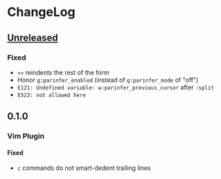 # ChangeLog
## [Unreleased]
### Fixed
- `>>` reindents the rest of the form
- Honor `g:parinfer_enabled` (instead of `g:parinfer_mode` of "off")
- `E121: Undefined variable: w:parinfer_previous_cursor` after `:split`
- `E523: not allowed here`

## 0.1.0
### Vim Plugin
#### Fixed
- `c` commands do not smart-dedent trailing lines

[Unreleased]: https://github.com/eraserhd/parinfer-rust/compare/v0.1.0...HEAD
